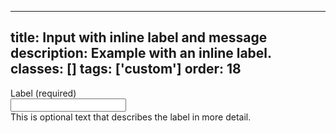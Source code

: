 <!--
 *              © 2025 Visa
 *
 * Licensed under the Apache License, Version 2.0 (the "License");
 * you may not use this file except in compliance with the License.
 * You may obtain a copy of the License at
 *
 *         http://www.apache.org/licenses/LICENSE-2.0
 *
 * Unless required by applicable law or agreed to in writing, software
 * distributed under the License is distributed on an "AS IS" BASIS,
 * WITHOUT WARRANTIES OR CONDITIONS OF ANY KIND, either express or implied.
 * See the License for the specific language governing permissions and
 * limitations under the License.
 *
 -->
---
title: Input with inline label and message
description: Example with an inline label.
classes: []
tags: ['custom']
order: 18
---

<div class="v-flex v-flex-row v-align-items-start v-gap-4">
  <label class="v-label" for="input-test-13" style="line-height: var(--v-input-container-block-size)">
    Label (required)
  </label>
  <div class="v-flex v-flex-col v-flex-grow v-gap-4">
    <div class="v-input-container v-surface v-flex-row">
      <input aria-describedby="input-message-test-13" class="v-input" id="input-test-13" name="text-input-field" type="text"/>
    </div>
    <span class="v-input-message" id="input-message-test-13">
      This is optional text that describes the label in more detail.
    </span>
  </div>
</div>
